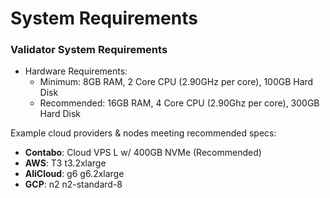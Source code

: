 # System Requirements

### Validator System Requirements[​](https://wiki.findora.org/docs/validators/validators-get-started#system-requirements) <a href="#system-requirements" id="system-requirements"></a>

* Hardware Requirements:
  * Minimum: 8GB RAM, 2 Core CPU (2.90GHz per core), 100GB Hard Disk
  * Recommended: 16GB RAM, 4 Core CPU (2.90Ghz per core), 300GB Hard Disk

Example cloud providers & nodes meeting recommended specs:&#x20;

* **Contabo**: Cloud VPS L w/ 400GB NVMe (Recommended)
* **AWS**: T3 t3.2xlarge
* **AliCloud**: g6 g6.2xlarge
* **GCP**: n2 n2-standard-8
